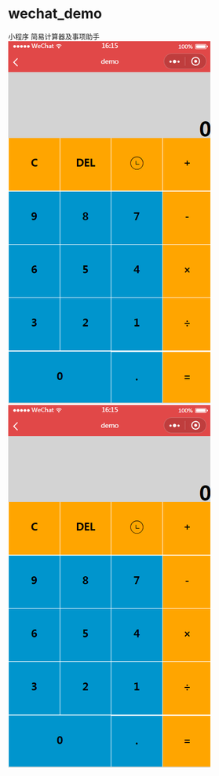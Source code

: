 # wechat_demo
小程序 简易计算器及事项助手
![图片](https://raw.githubusercontent.com/chenyan111/wechat_demo/master/images/example1.png)
![图片](https://raw.githubusercontent.com/chenyan111/wechat_demo/master/images/example1.png)
